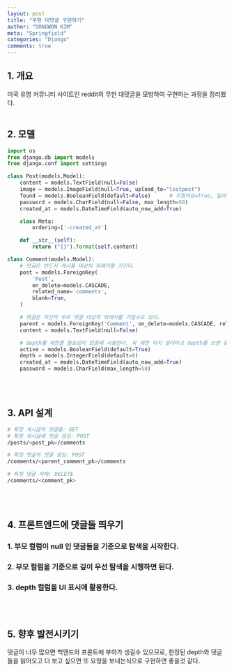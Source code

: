 ```yaml
---
layout: post
title: "무한 대댓글 구현하기"
author: "DONGWON KIM"
meta: "Springfield"
categories: "Django"
comments: true
---
```


## 1. 개요
미국 유명 커뮤니티 사이트인 reddit의 무한 대댓글을 모방하여 구현하는 과정을 정리했다.
<br><br>

## 2. 모델
```python
import os
from django.db import models
from django.conf import settings

class Post(models.Model):
    content = models.TextField(null=False)
    image = models.ImageField(null=True, upload_to="lostpost")
    found = models.BooleanField(default=False)      # 주웠어요=True, 잃어버렸어요=False
    password = models.CharField(null=False, max_length=50)
    created_at = models.DateTimeField(auto_now_add=True)

    class Meta:
        ordering=['-created_at']

    def __str__(self):
        return ("{}").format(self.content)

class Comment(models.Model):
    # 댓글은 반드시 게시물 대상의 외래키를 가진다.
    post = models.ForeignKey(
        'Post', 
        on_delete=models.CASCADE, 
        related_name='comments', 
        blank=True,
    )

    # 댓글은 자신의 부모 댓글 대상의 외래키를 가질수도 있다.
    parent = models.ForeignKey('Comment', on_delete=models.CASCADE, related_name='parent_comments', null=True)
    content = models.TextField(null=False)

    # depth를 제한할 필요성이 있을때 사용한다. 꼭 제한 하지 않더라고 depth를 쓰면 유용할때가 많다.
    active = models.BooleanField(default=True)
    depth = models.IntegerField(default=0)
    created_at = models.DateTimeField(auto_now_add=True)
    password = models.CharField(max_length=50)

```
<br><br>

## 3. API 설계
```sh
# 특정 게시글의 댓글들: GET
# 특정 게시글에 댓글 생성: POST
/posts/<post_pk>/comments

# 특정 댓글의 댓글 생성: POST
/comments/<parent_comment_pk>/comments

# 특정 댓글 삭제: DELETE
/comments/<comment_pk>
```
<br><br>

## 4. 프론트엔드에 댓글들 띄우기
### 1. 부모 컬럼이 null 인 댓글들을 기준으로 탐색을 시작한다.
### 2. 부모 컬럼을 기준으로 깊이 우선 탐색을 시행하면 된다.
### 3. depth 컬럼을 UI 표시에 활용한다.
<br><br>

## 5. 향후 발전시키기
댓글이 너무 많으면 백엔드와 프론트에 부하가 생길수 있으므로, 한정된 depth와 댓글들을 읽어오고
더 보고 싶으면 또 요청을 보내는식으로 구현하면 좋을것 같다.
